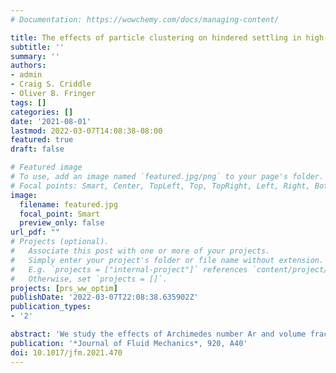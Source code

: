 ```yaml
---
# Documentation: https://wowchemy.com/docs/managing-content/

title: The effects of particle clustering on hindered settling in high-concentration particle suspensions
subtitle: ''
summary: ''
authors:
- admin
- Craig S. Criddle
- Oliver B. Fringer
tags: []
categories: []
date: '2021-08-01'
lastmod: 2022-03-07T14:08:38-08:00
featured: true
draft: false

# Featured image
# To use, add an image named `featured.jpg/png` to your page's folder.
# Focal points: Smart, Center, TopLeft, Top, TopRight, Left, Right, BottomLeft, Bottom, BottomRight.
image:
  filename: featured.jpg
  focal_point: Smart
  preview_only: false
url_pdf: ""
# Projects (optional).
#   Associate this post with one or more of your projects.
#   Simply enter your project's folder or file name without extension.
#   E.g. `projects = ["internal-project"]` references `content/project/deep-learning/index.md`.
#   Otherwise, set `projects = []`.
projects: [prs_ww_optim]
publishDate: '2022-03-07T22:08:38.635902Z'
publication_types:
- '2'

abstract: 'We study the effects of Archimedes number Ar and volume fraction $\phi$ in three-dimensional, high concentration and monodispersed particle suspensions. Simulations were conducted using the immersed boundary method with direct forcing for triply periodic cases and with Ar=21−23600 and $\phi=0.22−0.43$. We find that cluster formation is strongly dependent on the Archimedes number but weakly dependent on the volume fraction for concentrated suspensions. Particles in low Ar cases are characterized by less frequent but long-lived clusters, resulting in higher hindered settling, while high Ar cases consist of more frequent but short-lived clusters, leading to reduced hindered settling. By quantifying the effects of collisions on the hydrodynamic fluctuations, we show that the lifespan of clusters for the low Ar cases is longer because particles are subject to appreciable wake interactions without collisions. On the other hand, clusters for high Ar cases are broken before being subject to appreciable wake interactions due to frequent collisions, leading to a shorter cluster lifespan. The results imply that there exists an Ar for particles in fluidized bed reactors that can reduce short circuiting due to clustering and enhance performance by maximizing flow–particle interactions. This result is consistent with existing reactor studies demonstrating that optimal particle diameters and Ar values correspond to cases with short-lived clusters, although more thorough experimental studies are needed.'
publication: '*Journal of Fluid Mechanics*, 920, A40'
doi: 10.1017/jfm.2021.470
---
```

